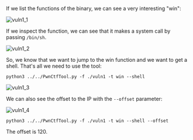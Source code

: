 If we list the functions of the binary, we can see a very interesting "win":

![vuln1_1](https://user-images.githubusercontent.com/55554183/154161588-593a6e61-64c0-4707-8549-a0e4570749d8.png)

If we inspect the function, we can see that it makes a system call by passing `/bin/sh`.

![vuln1_2](https://user-images.githubusercontent.com/55554183/154161773-c9a51641-c100-4ec0-8c9b-e3428a5271c4.png)

So, we know that we want to jump to the win function and we want to get a shell. That's all we need to use the tool:

```python3
python3 ../../PwnCtfTool.py -f ./vuln1 -t win --shell
```
![vuln1_3](https://user-images.githubusercontent.com/55554183/154161848-3884f16d-7252-4ab1-bc08-53417e5a1a6f.png)

We can also see the offset to the IP with the `--offset` parameter:


![vuln1_4](https://user-images.githubusercontent.com/55554183/154161942-cd65be15-4b84-4cbe-85d9-b98b3c266cf0.png)

```python3
python3 ../../PwnCtfTool.py -f ./vuln1 -t win --shell --offset
```

The offset is 120.
